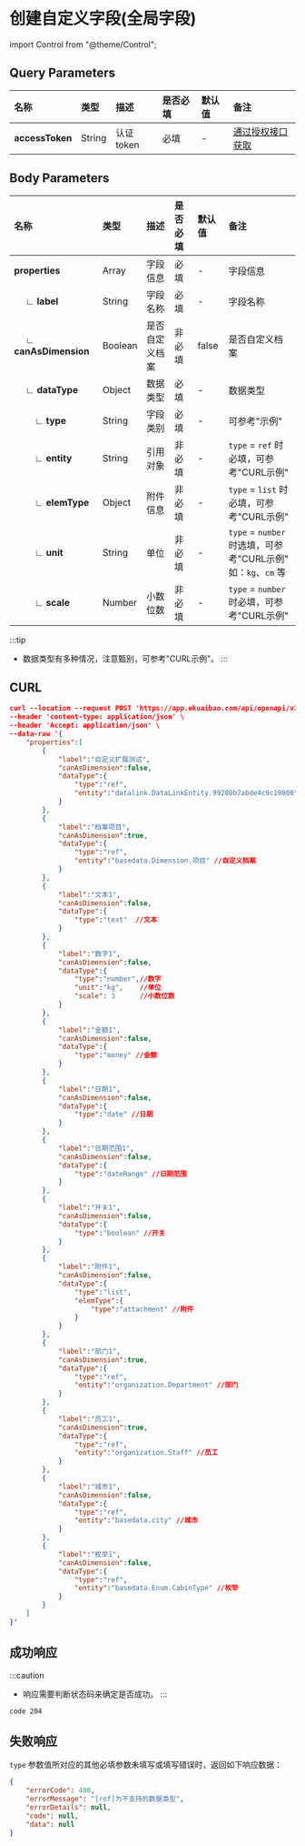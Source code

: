 # 创建自定义字段(全局字段)

import Control from "@theme/Control";

<Control
method="POST"
url="/api/openapi/v1/property/addPropertySet"
/>

## Query Parameters

| 名称 | 类型 | 描述 | 是否必填 | 默认值 | 备注 |
| :--- | :--- | :--- | :--- |:--- | :--- |
| **accessToken** | String | 认证token | 必填 | - | [通过授权接口获取](/docs/open-api/getting-started/auth) |

## Body Parameters

| 名称 | 类型 | 描述 | 是否必填 | 默认值 | 备注 |
| :--- | :--- | :--- | :--- |:--- | :--- |
|**properties**                   | Array   | 字段信息      | 必填  | - | 字段信息 | 
|**&emsp; ∟ label**             | String  | 字段名称      | 必填  | - | 字段名称 | 
|**&emsp; ∟ canAsDimension**    | Boolean | 是否自定义档案 | 非必填 | false | 是否自定义档案 | 
|**&emsp; ∟ dataType**          | Object  | 数据类型      | 必填  | - | 数据类型 | 
|**&emsp;&emsp; ∟ type**     | String  | 字段类别      | 必填  | - | 可参考"示例" | 
|**&emsp;&emsp; ∟ entity**   | String  | 引用对象      | 非必填 | - | `type` = `ref` 时必填，可参考"CURL示例" | 
|**&emsp;&emsp; ∟ elemType** | Object  | 附件信息      | 非必填 | - | `type` = `list` 时必填，可参考"CURL示例" | 
|**&emsp;&emsp; ∟ unit**     | String  | 单位         | 非必填 | - | `type` = `number` 时选填，可参考"CURL示例"<br/>如：`kg`、`cm` 等 | 
|**&emsp;&emsp; ∟ scale**    | Number  | 小数位数      | 非必填 | - | `type` = `number` 时必填，可参考"CURL示例" | 

:::tip
- 数据类型有多种情况，注意甄别，可参考"CURL示例"。
:::

## CURL
```json
curl --location --request POST 'https://app.ekuaibao.com/api/openapi/v1/property/addPropertySet?accessToken=f8QbuH2hwQ5E00' \
--header 'content-type: application/json' \
--header 'Accept: application/json' \
--data-raw '{
    "properties":[
        {
            "label":"自定义扩展测试",
            "canAsDimension":false,
            "dataType":{
                "type":"ref",
                "entity":"datalink.DataLinkEntity.99280b7abde4c9c19800" //自定义扩展
            }
        },
        {
            "label":"档案项目",
            "canAsDimension":true,
            "dataType":{
                "type":"ref",
                "entity":"basedata.Dimension.项目" //自定义档案
            }
        },
        {
            "label":"文本1",
            "canAsDimension":false,
            "dataType":{
                "type":"text"  //文本
            }
        },
        {
            "label":"数字1",
            "canAsDimension":false,
            "dataType":{
                "type":"number",//数字
                "unit":"kg",    //单位
                "scale": 3      //小数位数
            }
        },
        {
            "label":"金额1",
            "canAsDimension":false,
            "dataType":{
                "type":"money" //金额
            }
        },
        {
            "label":"日期1",
            "canAsDimension":false,
            "dataType":{
                "type":"date" //日期
            }
        },
        {
            "label":"日期范围1",
            "canAsDimension":false,
            "dataType":{
                "type":"dateRange" //日期范围
            }
        },
        {
            "label":"开关1",
            "canAsDimension":false,
            "dataType":{
                "type":"boolean" //开关
            }
        },
        {
            "label":"附件1",
            "canAsDimension":false,
            "dataType":{
                "type":"list",
                "elemType":{
                    "type":"attachment" //附件
                }
            }
        },
        {
            "label":"部门1",
            "canAsDimension":true,
            "dataType":{
                "type":"ref",
                "entity":"organization.Department" //部门
            }
        },
        {
            "label":"员工1",
            "canAsDimension":true,
            "dataType":{
                "type":"ref",
                "entity":"organization.Staff" //员工
            }
        },
        {
            "label":"城市1",
            "canAsDimension":false,
            "dataType":{
                "type":"ref",
                "entity":"basedata.city" //城市
            }
        },
        {
            "label":"枚举1",
            "canAsDimension":false,
            "dataType":{
                "type":"ref",
                "entity":"basedata.Enum.CabinType" //枚举
            }
        }
    ]
}'
```

## 成功响应
:::caution
- 响应需要判断状态码来确定是否成功。
:::

```text
code 204
```

## 失败响应
`type` 参数值所对应的其他必填参数未填写或填写错误时，返回如下响应数据：
```json
{
    "errorCode": 400,
    "errorMessage": "[ref]为不支持的数据类型",
    "errorDetails": null,
    "code": null,
    "data": null
}
```